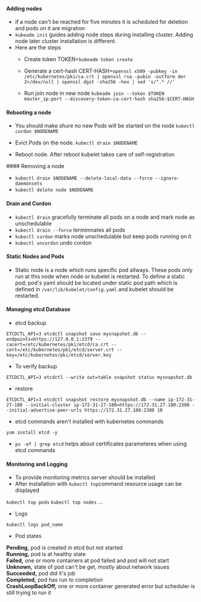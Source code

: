 #### Adding nodes

* if a node can't be reached for five minutes it is scheduled for deletion and pods on it are migration
* `kubeadm init` guides adding node steps during installing cluster. Adding node later cluster installation is different.
* Here are the steps
    * Create token
    TOKEN=`kubeadm token create`

    * Generate a cert-hash
    CERT-HASH=`openssl x509 -pubkey -in /etc/kubernetes/pki/ca.crt | openssl rsa -pubin -outform der 2>/dev/null | openssl dgst -sha256 -hex | sed 's/^.* //'`

    * Run join node in new node
    `kubeadm join --token $TOKEN master_ip:port --discovery-token-ca-cert-hash sha256:$CERT-HASH`

#### Rebooting a node

* You should make shure no new Pods will be started on the node
  `kubectl cordon $NODENAME`

* Evict Pods on the node.
  `kubectl drain $NODENAME`

* Reboot node. After reboot kubelet takes care of self-registration

#### Removing a node

* `kubectl drain $NODENAME --delete-local-data --force --ignore-daemonsets`
* `kubectl delete node $NODENAME`

#### Drain and Cordon

* `kubectl drain` gracefully terminate all pods on a node and mark node as unschedulable
* `kubectl drain --force` termimnates all pods
* `kubectl cordon` marks node unschedulable but keep pods running on it
* `kubectl uncordon` undo cordon

#### Static Nodes and Pods

* Static node is a node which runs specific pod allways. These pods only run at this node when node or kubelet is restarted. To define a static pod; pod's yaml should be located under static pod path which is defined in `/var/lib/kubelet/config.yaml` and kubelet should be restarted.

#### Managing etcd Database

* etcd backup

`ETCDCTL_API=3 etcdctl snapshot save mysnapshot.db --endpoints=https://127.0.0.1:2379 --cacert=/etc/kubernetes/pki/etcd/ca.crt --cert=/etc/kubernetes/pki/etcd/server.crt --key=/etc/kubernetes/pki/etcd/server.key`

* To verify backup

`ETCDCTL_API=3 etcdctl --write out=table snapshot status mysnapshot.db`

* restore 

`ETCDCTL_API=3 etcdctl snapshot restore mysnapshot.db --name ip-172-31-27-180 --initial-cluster ip-172-31-27-180=https://172.31.27.180:2380 --initial-advertise-peer-urls https://172.31.27.180:2380 10`

* etcd commands aren't installed with kubernetes commands

`yum install etcd -y`

* `ps -ef | grep etcd` helps about certificates parameteres when using etcd commands

#### Monitoring and Logging

* To provide monitoring metrics server should be installed
* After installation with `kubectl top`command resource usage can be displayed

`kubectl top pods`
`kubectl top nodes`
...

* Logs

`kubectl logs pod_name`

* Pod states

**Pending,** pod is created in etcd but not started \
**Running,** pod is at healthy state \
**Failed,** one or more containers at pod failed and pod will not start \
**Unknown,** state of pod can't be get, mostly about network issues \
**Succeeded,** pod did it's job \
**Completed,** pod has run to completion \
**CrashLoopBackOff,** one or more container generated error but scheduler is still trying to run it

